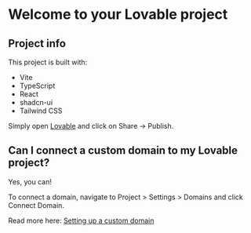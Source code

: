 # Welcome to your Lovable project

## Project info

This project is built with:

- Vite
- TypeScript
- React
- shadcn-ui
- Tailwind CSS


Simply open [Lovable](https://lovable.dev/projects/4970b93c-8b90-4561-9f9a-30b397ab9d0f) and click on Share -> Publish.

## Can I connect a custom domain to my Lovable project?

Yes, you can!

To connect a domain, navigate to Project > Settings > Domains and click Connect Domain.

Read more here: [Setting up a custom domain](https://docs.lovable.dev/features/custom-domain#custom-domain)

